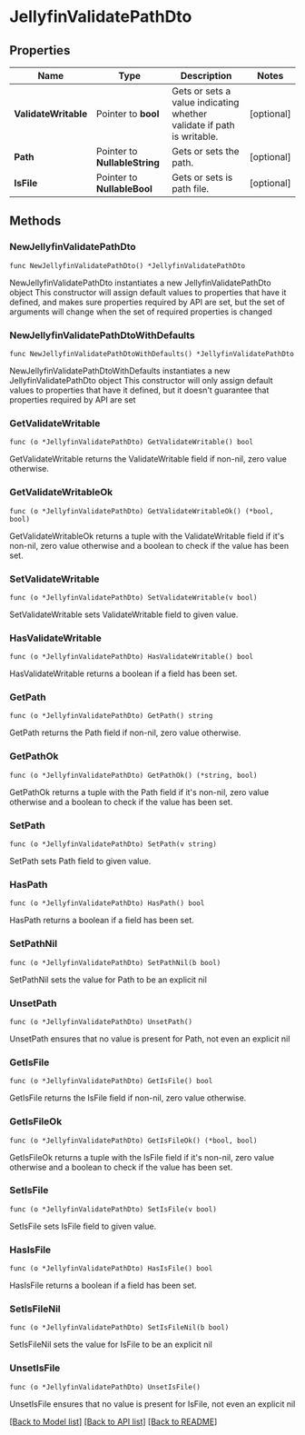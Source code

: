 # JellyfinValidatePathDto

## Properties

Name | Type | Description | Notes
------------ | ------------- | ------------- | -------------
**ValidateWritable** | Pointer to **bool** | Gets or sets a value indicating whether validate if path is writable. | [optional] 
**Path** | Pointer to **NullableString** | Gets or sets the path. | [optional] 
**IsFile** | Pointer to **NullableBool** | Gets or sets is path file. | [optional] 

## Methods

### NewJellyfinValidatePathDto

`func NewJellyfinValidatePathDto() *JellyfinValidatePathDto`

NewJellyfinValidatePathDto instantiates a new JellyfinValidatePathDto object
This constructor will assign default values to properties that have it defined,
and makes sure properties required by API are set, but the set of arguments
will change when the set of required properties is changed

### NewJellyfinValidatePathDtoWithDefaults

`func NewJellyfinValidatePathDtoWithDefaults() *JellyfinValidatePathDto`

NewJellyfinValidatePathDtoWithDefaults instantiates a new JellyfinValidatePathDto object
This constructor will only assign default values to properties that have it defined,
but it doesn't guarantee that properties required by API are set

### GetValidateWritable

`func (o *JellyfinValidatePathDto) GetValidateWritable() bool`

GetValidateWritable returns the ValidateWritable field if non-nil, zero value otherwise.

### GetValidateWritableOk

`func (o *JellyfinValidatePathDto) GetValidateWritableOk() (*bool, bool)`

GetValidateWritableOk returns a tuple with the ValidateWritable field if it's non-nil, zero value otherwise
and a boolean to check if the value has been set.

### SetValidateWritable

`func (o *JellyfinValidatePathDto) SetValidateWritable(v bool)`

SetValidateWritable sets ValidateWritable field to given value.

### HasValidateWritable

`func (o *JellyfinValidatePathDto) HasValidateWritable() bool`

HasValidateWritable returns a boolean if a field has been set.

### GetPath

`func (o *JellyfinValidatePathDto) GetPath() string`

GetPath returns the Path field if non-nil, zero value otherwise.

### GetPathOk

`func (o *JellyfinValidatePathDto) GetPathOk() (*string, bool)`

GetPathOk returns a tuple with the Path field if it's non-nil, zero value otherwise
and a boolean to check if the value has been set.

### SetPath

`func (o *JellyfinValidatePathDto) SetPath(v string)`

SetPath sets Path field to given value.

### HasPath

`func (o *JellyfinValidatePathDto) HasPath() bool`

HasPath returns a boolean if a field has been set.

### SetPathNil

`func (o *JellyfinValidatePathDto) SetPathNil(b bool)`

 SetPathNil sets the value for Path to be an explicit nil

### UnsetPath
`func (o *JellyfinValidatePathDto) UnsetPath()`

UnsetPath ensures that no value is present for Path, not even an explicit nil
### GetIsFile

`func (o *JellyfinValidatePathDto) GetIsFile() bool`

GetIsFile returns the IsFile field if non-nil, zero value otherwise.

### GetIsFileOk

`func (o *JellyfinValidatePathDto) GetIsFileOk() (*bool, bool)`

GetIsFileOk returns a tuple with the IsFile field if it's non-nil, zero value otherwise
and a boolean to check if the value has been set.

### SetIsFile

`func (o *JellyfinValidatePathDto) SetIsFile(v bool)`

SetIsFile sets IsFile field to given value.

### HasIsFile

`func (o *JellyfinValidatePathDto) HasIsFile() bool`

HasIsFile returns a boolean if a field has been set.

### SetIsFileNil

`func (o *JellyfinValidatePathDto) SetIsFileNil(b bool)`

 SetIsFileNil sets the value for IsFile to be an explicit nil

### UnsetIsFile
`func (o *JellyfinValidatePathDto) UnsetIsFile()`

UnsetIsFile ensures that no value is present for IsFile, not even an explicit nil

[[Back to Model list]](../README.md#documentation-for-models) [[Back to API list]](../README.md#documentation-for-api-endpoints) [[Back to README]](../README.md)


